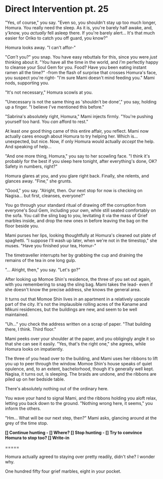 # Direct Intervention pt. 25

"Yes, of course," you say. "Even so, you shouldn't stay up too much longer, Homura. You really need the sleep. As it is, you're barely half awake, and, y'know, you *actually* fell asleep there. If you're barely alert... It's that much easier for Oriko to catch you off guard, you know?"

Homura looks away. "I can't affor-"

"*Can't* you?" you snap. You have easy rebuttals for this, since you were *just* thinking about it. "*You* have all the time in the world, and *I'm* perfectly happy to cleanse your Soul Gem for you. Food? Have you been eating instant ramen all the time?" -from the flash of surprise that crosses Homura's face, you suspect you're right- "I'm sure Mami doesn't mind feeding you." Mami nods, supporting you.

"It's not necessary," Homura scowls at you.

"Unecessary is not the same thing as 'shouldn't be done'," you say, holding up a finger. "I believe I've mentioned this before."

"Sabrina's absolutely right, Homura," Mami injects firmly. "You're pushing yourself too hard. You *can* afford to rest."

At least *one* good thing came of this entire affair, you reflect. Mami now actually cares enough about Homura to try helping her. Which is... unexpected, but nice. Now, if only Homura would actually *accept* the help. And speaking of help...

"And one more thing, Homura," you say to her scowling face. "I think it's probably for the best if you sleep here tonight, after everything's done, OK? Safety in numbers, right?"

Homura glares at you, and you glare right back. Finally, she relents, and glances away. "Fine," she grunts.

"Good," you say. "Alright, then. Our next stop for now is checking on Nagisa... but first, cleanses, everyone?"

You go through your standard ritual of drawing off the corruption from everyone's Soul Gem, including your own, while still seated comfortably on the sofa. You call the sling bag to you, levitating it via the mass of Grief marbles inside, and drop the new ones in before leaving the bag on the floor beside you.

Mami purses her lips, looking thoughtfully at Homura's cleaned out plate of spaghetti. "I suppose I'll wash up later, when we're not in the timestop," she muses. "Have you finished your tea, Homur-"

The timetraveller interrupts her by grabbing the cup and draining the remains of the tea in one long gulp.

"... Alright, then," you say. "Let's go?"

After looking up Momoe Shin's residence, the three of you set out again, with you remembering to snag the sling bag. Mami takes the lead- even if she doesn't know the precise address, she knows the general area.

It turns out that Momoe Shin lives in an apartment in a relatively upscale part of the city. It's not the implausible rolling acres of the Kaname and Mikuni residences, but the buildings are new, and seem to be well maintained.

"Uh..." you check the address written on a scrap of paper. "That building there, I think. Third floor."

Mami peeks over your shoulder at the paper, and you obligingly angle it so that she can see it easily. "Yes, that's the right one," she agrees, while Homura looks on impatiently.

The three of you head over to the building, and Mami uses her ribbons to lift you up to peer through the window. Momoe Shin's house speaks of quiet opulence, and, to an extent, bachelorhood, though it's generally well kept. Nagisa, it turns out, is sleeping. The braids are undone, and the ribbons are piled up on her bedside table.

There's absolutely nothing out of the ordinary here.

You wave your hand to signal Mami, and the ribbons holding you aloft relax, letting you back down to the ground. "Nothing wrong here, it seems," you inform the others.

"Hm... What will be our next step, then?" Mami asks, glancing around at the grey of the time stop.

**\[] Continue hunting
\- \[] Where?
\[] Stop hunting
\- \[] Try to convince Homura to stop too?
\[] Write-in**

\=====​

Homura actually agreed to staying over pretty readily, didn't she? I wonder why.

One hundred fifty four grief marbles, eight in your pocket.
